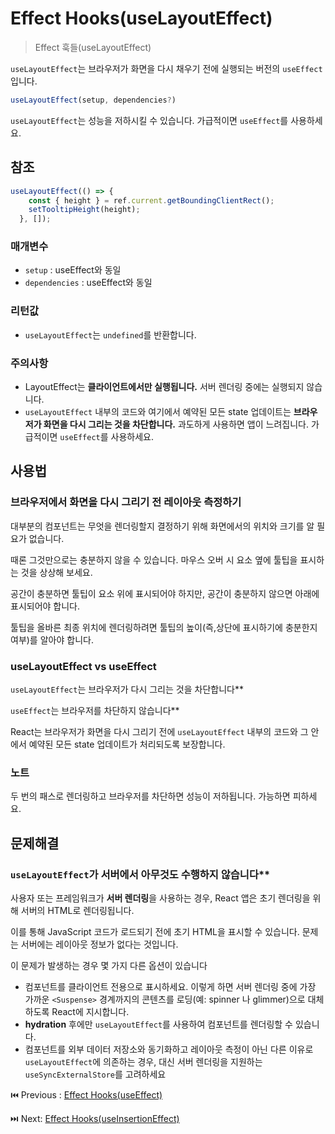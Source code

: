 # Effect Hooks(useLayoutEffect)

> Effect 훅들(useLayoutEffect) 

`useLayoutEffect`는 브라우저가 화면을 다시 채우기 전에 실행되는 버전의 `useEffect`입니다.

```typescript
useLayoutEffect(setup, dependencies?)
```

`useLayoutEffect`는 성능을 저하시킬 수 있습니다. 가급적이면 `useEffect`를 사용하세요.

## 참조

```typescript
useLayoutEffect(() => {
    const { height } = ref.current.getBoundingClientRect();
    setTooltipHeight(height);
  }, []);
```

### 매개변수

- `setup` : useEffect와 동일
- `dependencies` : useEffect와 동일

### 리턴값

- `useLayoutEffect`는 `undefined`를 반환합니다.

### 주의사항

- LayoutEffect는 **클라이언트에서만 실행됩니다.** 서버 렌더링 중에는 실행되지 않습니다.
- `useLayoutEffect` 내부의 코드와 여기에서 예약된 모든 state 업데이트는 **브라우저가 화면을 다시 그리는 것을 차단합니다.** 과도하게 사용하면 앱이 느려집니다. 가급적이면 `useEffect`를 사용하세요.

## 사용법

### ****브라우저에서 화면을 다시 그리기 전 레이아웃 측정하기****

대부분의 컴포넌트는 무엇을 렌더링할지 결정하기 위해 화면에서의 위치와 크기를 알 필요가 없습니다.

때론 그것만으로는 충분하지 않을 수 있습니다. 마우스 오버 시 요소 옆에 툴팁을 표시하는 것을 상상해 보세요.

공간이 충분하면 툴팁이 요소 위에 표시되어야 하지만, 공간이 충분하지 않으면 아래에 표시되어야 합니다.

툴팁을 올바른 최종 위치에 렌더링하려면 툴팁의 높이(즉,상단에 표시하기에 충분한지 여부)를 알아야 합니다.

### ****useLayoutEffect vs useEffect****

`useLayoutEffect`는 브라우저가 다시 그리는 것을 차단합니다**

`useEffect`는 브라우저를 차단하지 않습니다**

React는 브라우저가 화면을 다시 그리기 전에 `useLayoutEffect` 내부의 코드와 그 안에서 예약된 모든 state 업데이트가 처리되도록 보장합니다.

### 노트

두 번의 패스로 렌더링하고 브라우저를 차단하면 성능이 저하됩니다. 가능하면 피하세요.

## 문제해결

### `useLayoutEffect`가 서버에서 아무것도 수행하지 않습니다**

사용자 또는 프레임워크가 **서버 렌더링**을 사용하는 경우, React 앱은 초기 렌더링을 위해 서버의 HTML로 렌더링됩니다.

이를 통해 JavaScript 코드가 로드되기 전에 초기 HTML을 표시할 수 있습니다. 문제는 서버에는 레이아웃 정보가 없다는 것입니다.

이 문제가 발생하는 경우 몇 가지 다른 옵션이 있습니다

- 컴포넌트를 클라이언트 전용으로 표시하세요. 이렇게 하면 서버 렌더링 중에 가장 가까운 `<Suspense>` 경계까지의 콘텐츠를 로딩(예: spinner 나 glimmer)으로 대체하도록 React에 지시합니다.
- **hydration** 후에만 `useLayoutEffect`를 사용하여 컴포넌트를 렌더링할 수 있습니다.
- 컴포넌트를 외부 데이터 저장소와 동기화하고 레이아웃 측정이 아닌 다른 이유로 `useLayoutEffect`에 의존하는 경우, 대신 서버 렌더링을 지원하는 `useSyncExternalStore`를 고려하세요

⏮️ Previous : [Effect Hooks(useEffect)](./006-Effect%20Hooks(useEffect).md)

⏭️ Next: [Effect Hooks(useInsertionEffect)](./008-Effect%20Hooks(useInsertionEffect).md)